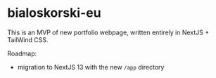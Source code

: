 # bialoskorski-eu

This is an MVP of new portfolio webpage, written entirely in NextJS + TailWind CSS.

Roadmap:
* migration to NextJS 13 with the new `/app` directory